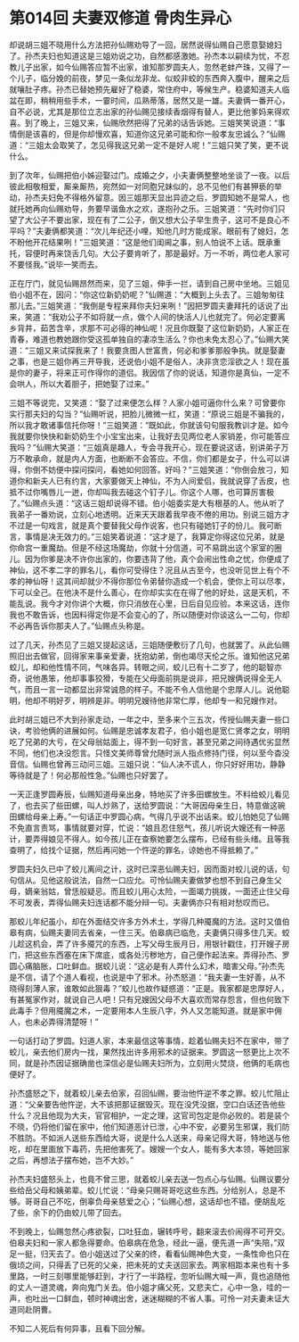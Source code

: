 # 第014回 夫妻双修道 骨肉生异心

却说胡三姐不晓用什么方法把孙仙赐劝导了一回，居然说得仙赐自己愿意娶媳妇了。孙杰夫妇也知道这是三姐劝说之功，自然都感激她。孙杰本以嗣续为忧，不忍教儿子出家，如今仙赐答应暂不出家，谁知那罗圆夫人，忽然老蚌产珠，又得了一个儿子，临分娩的前夜，梦见一条似龙非龙、似蛟非蛟的东西奔入腹中，醒来之后就嚷肚子疼。孙杰已替她预先雇好了稳婆，常住府中，等候生产。稳婆知道夫人临盆在即，稍稍用些手术，一霎时间，瓜熟蒂落，居然又是一雄。夫妻俩一番开心，自不必说，尤其是那位立志出家的孙仙赐见接续香烟得有替人，更比他爹妈来得欢喜。到了晚上，三姐又来，仙赐欣然把得了兄弟的话告诉她。三姐笑笑说道：“事情倒是该喜的，但是你却慢欢喜，知道你这兄弟可能和你一般孝友忠诚么？”仙赐道：“三姐太会取笑了，怎见得我这兄弟一定不是好人呢！”三姐只笑了笑，更不说什么。

到了次年，仙赐把伯小姊迎娶过门。成婚之夕，小夫妻俩整整地坐谈了一夜。以后彼此相敬相爱，厮亲厮热，宛然如一对同胞兄妹似的，总不见他们有甚狎亵的举动，孙杰夫妇免不得格外留意。因三姐那天显出异迹之后，罗圆知她不是常人，也就托她再向仙赐劝导，务要早谐鱼水之欢，遂抱孙之乐。三姐笑道：“先时你们只望了大公子不要出家，现在有了二公子，倒又想大公子早生贵子，这可不是良心不平吗？”夫妻俩都笑道：“次儿年纪还小哩，知他几时方能成家。眼前有了媳妇，怎不盼他开花结果咧！”三姐笑道：“这是他们闺阃之事，别人怕说不上话。既承重托，容便时再来饶舌几句。大公子要肯听了，那是最好。万一不听，两位老人家可不要怪我。”说毕一笑而去。

正在厅门，就见仙赐昂然而来，见了三姐，伸手一拦，请到自己房中坐地。三姐见伯小姐不在，因问：“你这位新奶奶呢？”仙赐道：“大概到上头去了。三姐匆匆往那儿去。”三姐笑道：“我倒是专程来拜你夫妇来咧！”因把罗圆夫妻拜托的话说了出来，笑道：“我劝公子不如将就一点，做个人间的快活人儿也就完了。何必定要离乡背井，茹苦含辛，求那不可必得的神仙呢！况且你既娶了这位新奶奶，人家正在青春，难道也教她跟你受这孤单独自的凄凉生活么？你也未免太忍心了。”仙赐大笑道：“三姐又来试探我来了！我要贪图人世富贵，何必和爹爹那般争执。就是娶妻之事，也是三姐你再三开导我，还说伯小姐不是俗人，决非贪恋淫欲之人！现在虽是你的妻子，将来正可作得你的道侣。我因信了你的说话，知道你是真仙，一定不会哄人，所以大着胆子，把她娶了过来。”

三姐不等说完，又笑道：“娶了过来便怎么样？人家小姐可逼你什么来？可曾要你实行那夫妇的勾当？”仙赐听说，把脸儿微微一红，笑道：“原说三姐是不骗我的，所以我才敢诸事信托你呀！”三姐笑道：“既如此，你就该句句服我教训才是。如今我就要你快快和新奶奶生个小宝宝出来，让我好去见两位老人家销差，你可能答应我吗？”仙赐大笑道：“三姐真是趣人，专会寻我开心，现在要说这话，别讲弟子万万不敢承命，就是内人方面，也断断不会答应。不信，你们都是女子，什么可以讲得，你倒不妨便中探问探问，看她如何回答。好吗？”三姐笑道：“你倒会放刁，知道你和新夫人已有约言，大家要做天上神仙，不为人间爱侣，我就说穿了舌皮，也抵不过你嘴唇儿一迸，你却叫我去碰这个钉子儿。你这个人哪，也可算厉害极了。”仙赐点头道：“这话三姐却说得不错。伯小姐委实是大有根基的人。他从听了我弟子一番劝说，立刻心地透明。近来天天跟着我早夜不倦的用功。别说三姐方才不过是一句戏言，就是真个要替我父母作说客，也只有碰她钉子的份儿。我可断言，事情是决无效力的。”三姐笑着说道：“这才是了，我算定你得这位兄弟，就是你命宫一重魔劫。但是不经这场魔劫，你就十分信道，可不易跳出这个家室的圈儿。因为你爹是决不许你出家的，你要违背了他，真个会闹出性命之忧，你便成了神仙，这不孝二字的罪名儿，看你可受得住？况且从古至今，也没听见世上有个不孝的神仙呀！这其间却就少不得你那位令弟替你造成一个机会，使你上可以尽孝，下可以全己。在他决不是什么善心，在你却实实在在得了他的好处，这是天机，不能乱说。我今才对你讲个大概，你只消放在心里，日后自见应验。本来这话，连你我也不敢告诉，也因料得定你是不会变心的了，所以随便对你谈这么一二句，你却不必再告诉你那夫人了。”仙赐点头称是。

过了几天，孙杰见了三姐又提起这话，三姐随便敷衍了几句，也就罢了。从此仙赐照旧出去做官，回得家来事亲爱妻，抚抱幼弟，倒也竭尽天伦之乐。谁知他这兄弟蛟儿，却和他性情不同，气味各异。转眼之间，蛟儿已有十二岁了，他的聪智亦奇，说他愚笨，他却事事狡猾，专能在父母面前挑是说非，把兄嫂俩说得全无人气，而且一言一动都显出非常诚恳的样子。不能不令人信他是个忠厚人儿。说他聪明，他却不明好歹，明辨是非。明明兄嫂待他非常仁厚，他却专一和兄嫂作对。

此时胡三姐已不大到孙家走动，一年之中，至多来个三五次，传授仙赐夫妻一些口诀，考验他俩的进展如何。仙赐是忠诚孝友君子，伯小姐也是宽仁贤孝之女，明明吃了兄弟的大亏，在父母翁姑面上，得不到一句好言，甚至兄弟之间待遇优劣显然不同，他们也决没怨言。只怪文美师尊曾允随时派人指点修持门径，何以至今杳没音信。仙赐也曾再三动问三姐。三姐只说：“仙人决不谎人，你只好好用功，静静等待就是了！何必那般性急。”仙赐也只好罢了。

一天正逢罗圆寿辰，仙赐知道母亲出身，特地买了许多田螺放生。不料给蛟儿看见了，也去买了些田螺，叫人炒熟了，送给罗圆说：“大哥因母亲生日，特意做这碗田螺给母亲上寿。”一句话正中罗圆心病，气得几乎说不出话来。蛟儿怕她见了仙赐不免直言责骂，事情就要对穿，忙说：“娘且忍住怒气，孩儿听说大嫂还有一种恶计，要弄得娘见不得人。如今孩儿正在查察她要怎么摆布，已经有些头绪。且等我查明了，给找个证据，然后再问她一个忤逆的罪名，谅她也不得抵赖了。”

罗圆夫妇久已中了蛟儿离间之计，这时已深恶仙赐夫妇，因而面对蛟儿说的话，句句信从。见他这般说法，自然一口应允。可怜仙赐夫妻做梦也想不到自己身生父母，嫡亲翁姑，曾恁般疑忌。而且蛟儿用心太险，一面竭力挑拨，一面还止住父母不可发表，弄得仙赐夫妇连话都不能分辩一句。夫妻俩亦只有相对愁叹而已。

那蛟儿年纪虽小，却在外面结交许多方外术土，学得几种魇魔的方法。这时又值伯皋有病，仙赐夫妻同去省亲，一住三天。伯皋病已临危，夫妻俩只得多住几天。蛟儿趁这机会，弄了许多魇咒的东西，上写父母生辰月日，用银针戳住，打开嫂子房门，把这些东西塞在床下席底，或各处污秽地方，自己便作起法来。弄得孙杰、罗圆心痛脑胀，口吐鲜血。据蛟儿说：“这必是有人弄什么幻术，暗害父母。”孙杰先是不信，请了个道人看视，也说是中了邪术。孙杰怒道：“我夫妻一生好善，从不晓得刻薄人家，谁敢如此狠毒？”蛟儿也故作疑惑道：“正是。我家都是忠厚好人，有甚冤家作对，就说自己人吧！只有兄嫂因父母不大喜欢而常存怨言，但也何致下此毒手？但用魇魔之术，一定要用本人生辰八字，外人又怎能知道。就是家中佣人，也未必弄得清楚呀！”

一句话打动了罗圆。妇道人家，本来最信这等事情，趁着仙赐夫妇不在家中，带了蛟儿，亲去他们房内一找，果然找出许多用邪术的证据来。罗圆这一怒更比上次不同，就是孙杰因证据确凿也深信必是仙赐夫妇所为，立刻用火焚烧，他俩的毛病也便好了。

孙杰盛怒之下，就着蛟儿亲去伯家，召回仙赐，要治他忤逆不孝之罪。蛟儿忙阻止道：“父亲要告他忤逆，大不该把那证据毁灭。现在没凭没据，空口白话还告他些什么？况且他现为大夫，官官相护，一定之理，这官司包定是你必败的。若是装个不晓，仍将他们留在家中，他们知道恶计已泄，心中不安，必要另生邪谋，我们防不胜防。不如派人送些东西给大哥，说是什么人送来，母亲记得大哥，特地送与他吃，却在里面放下毒药，先把他害死了。嫂嫂一个女人，能有多大本领，等她回家之后，再想法子摆布她，岂不大妙。”

孙杰夫妇盛怒头上，也竟不曾三思，就着蛟儿亲去送一包点心与仙赐。仙赐议要分些给岳父母和姨弟辈。蛟儿忙说：“母亲只赐哥哥吃这些东西。分给别人，总是不够。哥哥自己不吃，倒辜负母亲慈爱之心；”仙赐心想，这话却也不错。便胡乱吃了些，余下的仍由蛟儿带了回去。

不到晚上，仙赐忽然心疼欲裂，口吐狂血，辗转呼号，翻来滚去价闹得不可开交。伯皋夫妇和一家人都急得要命。伯皋病在危急，经此一逼，便先道一声“失陪，”双足一挺，归天去了。伯小姐送过了父亲的终，看看仙赐神色大变，一条性命也只在俄顷之间，只得丢了已死的父亲，把未死的丈夫送回家去。两家相距本来也有十多里路，一时三刻哪里能够赶到，才行了一半路程，忽听仙赐大喊一声，竟也追随他的丈人一道灵魂，奔向鬼门关去。伯小姐才痛父死，又悲夫亡，心中一急，哇的一声，也吐出一口鲜血，顿时神魂出舍，迷迷糊糊的不省人事。可怜一对夫妻未证大道同赴阴曹。

不知二人死后有何异事，且看下回分解。
